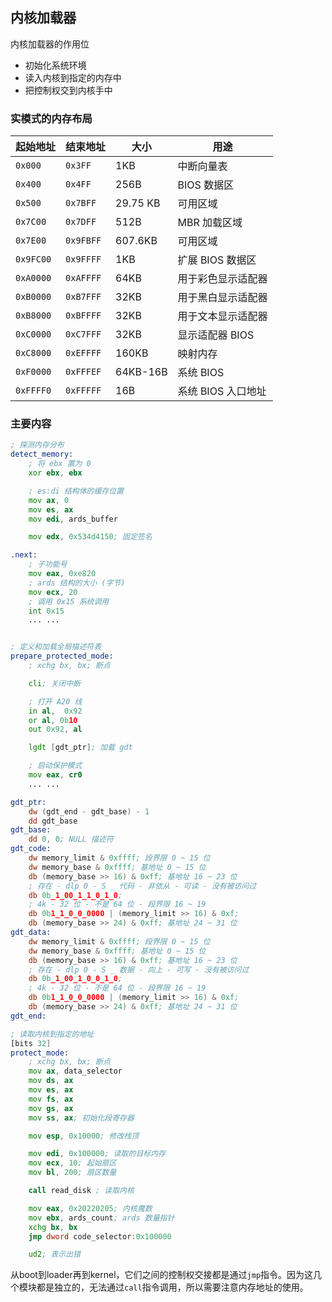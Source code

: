 ## 内核加载器
内核加载器的作用位
- 初始化系统环境
- 读入内核到指定的内存中
- 把控制权交到内核手中

### 实模式的内存布局
| 起始地址  | 结束地址  | 大小     | 用途               |
| --------- | --------- | -------- | ------------------ |
| `0x000`   | `0x3FF`   | 1KB      | 中断向量表         |
| `0x400`   | `0x4FF`   | 256B     | BIOS 数据区        |
| `0x500`   | `0x7BFF`  | 29.75 KB | 可用区域           |
| `0x7C00`  | `0x7DFF`  | 512B     | MBR 加载区域       |
| `0x7E00`  | `0x9FBFF` | 607.6KB  | 可用区域           |
| `0x9FC00` | `0x9FFFF` | 1KB      | 扩展 BIOS 数据区   |
| `0xA0000` | `0xAFFFF` | 64KB     | 用于彩色显示适配器 |
| `0xB0000` | `0xB7FFF` | 32KB     | 用于黑白显示适配器 |
| `0xB8000` | `0xBFFFF` | 32KB     | 用于文本显示适配器 |
| `0xC0000` | `0xC7FFF` | 32KB     | 显示适配器 BIOS    |
| `0xC8000` | `0xEFFFF` | 160KB    | 映射内存           |
| `0xF0000` | `0xFFFEF` | 64KB-16B | 系统 BIOS          |
| `0xFFFF0` | `0xFFFFF` | 16B      | 系统 BIOS 入口地址 |

### 主要内容
```asm
; 探测内存分布
detect_memory:
    ; 将 ebx 置为 0
    xor ebx, ebx

    ; es:di 结构体的缓存位置
    mov ax, 0
    mov es, ax
    mov edi, ards_buffer

    mov edx, 0x534d4150; 固定签名

.next:
    ; 子功能号
    mov eax, 0xe820
    ; ards 结构的大小 (字节)
    mov ecx, 20
    ; 调用 0x15 系统调用
    int 0x15
    ... ...


; 定义和加载全局描述符表
prepare_protected_mode:
    ; xchg bx, bx; 断点

    cli; 关闭中断

    ; 打开 A20 线
    in al,  0x92
    or al, 0b10
    out 0x92, al

    lgdt [gdt_ptr]; 加载 gdt

    ; 启动保护模式
    mov eax, cr0
    ... ...

gdt_ptr:
    dw (gdt_end - gdt_base) - 1
    dd gdt_base
gdt_base:
    dd 0, 0; NULL 描述符
gdt_code:
    dw memory_limit & 0xffff; 段界限 0 ~ 15 位
    dw memory_base & 0xffff; 基地址 0 ~ 15 位
    db (memory_base >> 16) & 0xff; 基地址 16 ~ 23 位
    ; 存在 - dlp 0 - S _ 代码 - 非依从 - 可读 - 没有被访问过
    db 0b_1_00_1_1_0_1_0;
    ; 4k - 32 位 - 不是 64 位 - 段界限 16 ~ 19
    db 0b1_1_0_0_0000 | (memory_limit >> 16) & 0xf;
    db (memory_base >> 24) & 0xff; 基地址 24 ~ 31 位
gdt_data:
    dw memory_limit & 0xffff; 段界限 0 ~ 15 位
    dw memory_base & 0xffff; 基地址 0 ~ 15 位
    db (memory_base >> 16) & 0xff; 基地址 16 ~ 23 位
    ; 存在 - dlp 0 - S _ 数据 - 向上 - 可写 - 没有被访问过
    db 0b_1_00_1_0_0_1_0;
    ; 4k - 32 位 - 不是 64 位 - 段界限 16 ~ 19
    db 0b1_1_0_0_0000 | (memory_limit >> 16) & 0xf;
    db (memory_base >> 24) & 0xff; 基地址 24 ~ 31 位
gdt_end:

; 读取内核到指定的地址
[bits 32]
protect_mode:
    ; xchg bx, bx; 断点
    mov ax, data_selector
    mov ds, ax
    mov es, ax
    mov fs, ax
    mov gs, ax
    mov ss, ax; 初始化段寄存器

    mov esp, 0x10000; 修改栈顶

    mov edi, 0x100000; 读取的目标内存
    mov ecx, 10; 起始扇区
    mov bl, 200; 扇区数量

    call read_disk ; 读取内核

    mov eax, 0x20220205; 内核魔数
    mov ebx, ards_count; ards 数量指针
    xchg bx, bx
    jmp dword code_selector:0x100000

    ud2; 表示出错
```
从boot到loader再到kernel，它们之间的控制权交接都是通过`jmp`指令。因为这几个模块都是独立的，无法通过`call`指令调用，所以需要注意内存地址的使用。
